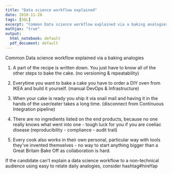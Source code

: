 ```yaml
---
title: "Data science workflow explained"
date: 2018-11-28
tags: [SQL]
excerpt: "Common Data science workflow explained via a baking analogies"
mathjax: "true"
output:
  html_notebook: default
  pdf_document: default
---
```


Common Data science workflow explained via a baking analogies
1.  A part of the recipe is written down. You just have to know all of the other steps to bake the cake. (no versioning & repeatability)

2. Everytime you want to bake a cake you have to order a DIY oven from IKEA and build it yourself. (manual DevOps & Infrastructure)

3. When your cake is ready you ship it via snail mail and having it in the hands of the user/eater takes a long time. (disconnect from Continuous Integration pipeline)

4. There are no ingredients listed on the end products, because no one really knows what went into one - tough luck for you if you are coeliac disease (reproducibility - compliance - audit trail)

5.  Every cook also works in their own personal, particular way with tools they've invented themselves - no way to start anything bigger than a Great Britain Bake Off as collaboration is hard.

If the candidate can't explain a data science workflow to a non-technical audience using easy to relate daily analogies, consider hashtag#hireYap
